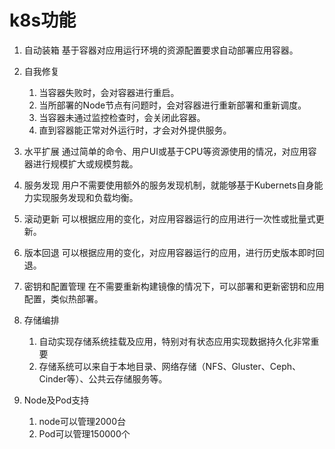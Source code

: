 # k8s功能

1. 自动装箱
   基于容器对应用运行环境的资源配置要求自动部署应用容器。

2. 自我修复
   1. 当容器失败时，会对容器进行重启。
   2. 当所部署的Node节点有问题时，会对容器进行重新部署和重新调度。
   3. 当容器未通过监控检查时，会关闭此容器。
   4. 直到容器能正常对外运行时，才会对外提供服务。

3. 水平扩展
   通过简单的命令、用户UI或基于CPU等资源使用的情况，对应用容器进行规模扩大或规模剪裁。

4. 服务发现
   用户不需要使用额外的服务发现机制，就能够基于Kubernets自身能力实现服务发现和负载均衡。

5. 滚动更新
   可以根据应用的变化，对应用容器运行的应用进行一次性或批量式更新。

6. 版本回退
   可以根据应用的变化，对应用容器运行的应用，进行历史版本即时回退。

7. 密钥和配置管理
   在不需要重新构建镜像的情况下，可以部署和更新密钥和应用配置，类似热部署。

8. 存储编排
   1. 自动实现存储系统挂载及应用，特别对有状态应用实现数据持久化非常重要
   2. 存储系统可以来自于本地目录、网络存储（NFS、Gluster、Ceph、Cinder等）、公共云存储服务等。

9. Node及Pod支持
   1. node可以管理2000台
   2. Pod可以管理150000个
